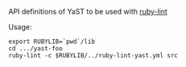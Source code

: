 API definitions of YaST
to be used with [ruby-lint](https://github.com/YorickPeterse/ruby-lint)

Usage:

```console
export RUBYLIB=`pwd`/lib
cd .../yast-foo
ruby-lint -c $RUBYLIB/../ruby-lint-yast.yml src
```
